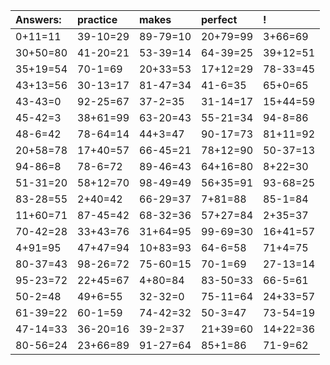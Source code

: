| Answers: | practice | makes | perfect | ! |
| :--- | :--- | :--- | :--- | :--- |
| 0+11=11 | 39-10=29 | 89-79=10 | 20+79=99 | 3+66=69 | 
| 30+50=80 | 41-20=21 | 53-39=14 | 64-39=25 | 39+12=51 | 
| 35+19=54 | 70-1=69 | 20+33=53 | 17+12=29 | 78-33=45 | 
| 43+13=56 | 30-13=17 | 81-47=34 | 41-6=35 | 65+0=65 | 
| 43-43=0 | 92-25=67 | 37-2=35 | 31-14=17 | 15+44=59 | 
| 45-42=3 | 38+61=99 | 63-20=43 | 55-21=34 | 94-8=86 | 
| 48-6=42 | 78-64=14 | 44+3=47 | 90-17=73 | 81+11=92 | 
| 20+58=78 | 17+40=57 | 66-45=21 | 78+12=90 | 50-37=13 | 
| 94-86=8 | 78-6=72 | 89-46=43 | 64+16=80 | 8+22=30 | 
| 51-31=20 | 58+12=70 | 98-49=49 | 56+35=91 | 93-68=25 | 
| 83-28=55 | 2+40=42 | 66-29=37 | 7+81=88 | 85-1=84 | 
| 11+60=71 | 87-45=42 | 68-32=36 | 57+27=84 | 2+35=37 | 
| 70-42=28 | 33+43=76 | 31+64=95 | 99-69=30 | 16+41=57 | 
| 4+91=95 | 47+47=94 | 10+83=93 | 64-6=58 | 71+4=75 | 
| 80-37=43 | 98-26=72 | 75-60=15 | 70-1=69 | 27-13=14 | 
| 95-23=72 | 22+45=67 | 4+80=84 | 83-50=33 | 66-5=61 | 
| 50-2=48 | 49+6=55 | 32-32=0 | 75-11=64 | 24+33=57 | 
| 61-39=22 | 60-1=59 | 74-42=32 | 50-3=47 | 73-54=19 | 
| 47-14=33 | 36-20=16 | 39-2=37 | 21+39=60 | 14+22=36 | 
| 80-56=24 | 23+66=89 | 91-27=64 | 85+1=86 | 71-9=62 | 
